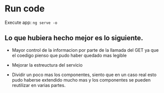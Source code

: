 # Run code

Execute app: `ng serve -o`

## Lo que hubiera hecho mejor es lo siguiente.

- Mayor control de la informacion por parte de la llamada del GET ya que el coedigo pienso que pudo haber quedado mas legible

- Mejorar la estreuctura del servicio

- Dividir un poco mas los componentes, siento que en un caso real esto pudo haberse extendido mucho mas y los componentes se pueden reutilizar en varias partes.
